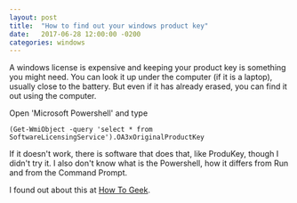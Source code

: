 ```yaml
---
layout: post
title:  "How to find out your windows product key"
date:   2017-06-28 12:00:00 -0200
categories: windows
---
```


A windows license is expensive and keeping your product key
is something you might need.
You can look it up under the computer (if it is a laptop),
usually close to the battery. But even if it has already
erased, you can find it out using the computer.

Open 'Microsoft Powershell' and type

    (Get-WmiObject -query 'select * from SoftwareLicensingService').OA3xOriginalProductKey

If it doesn't work, there is software that does that, like ProduKey,
though I didn't try it. I also don't know what is the Powershell,
how it differs from Run and from the Command Prompt.

I found out about this at [How To Geek][windows].

[windows]: https://www.howtogeek.com/206329/how-to-find-your-lost-windows-or-office-product-keys/
